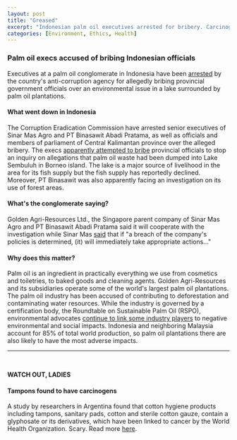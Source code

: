 ```yaml
---
layout: post
title: "Greased"
excerpt: "Indonesian palm oil executives arrested for bribery. Carcinogens found in cotton products."
categories: [Environment, Ethics, Health]
---
```


### Palm oil execs accused of bribing Indonesian officials

Executives at a palm oil conglomerate in Indonesia have been <a href="https://mobile.reuters.com/article/amp/idUSKCN1N2097?__twitter_impression=true" target="_blank">arrested</a> by the country's anti-corruption agency for allegedly bribing provincial government officials over an environmental issue in a lake surrounded by palm oil plantations.

#### What went down in Indonesia

The Corruption Eradication Commission have arrested senior executives of Sinar Mas Agro and PT Binasawit Abadi Pratama, as well as officials and members of parliament of Central Kalimantan province over the alleged bribery. The execs <a href="https://news.mongabay.com/2018/10/palm-oil-executives-arrested-in-bribery-scandal-in-indonesia/" target="_blank">apparently attempted to bribe</a> provincial officials to stop an inquiry on allegations that palm oil waste had been dumped into Lake Sembuluh in Borneo island. The lake is a major source of livelihood in the area for its fish supply but the fish supply has reportedly declined. Moreover, PT Binasawit was also apparently facing an investigation on its use of forest areas.

#### What's the conglomerate saying?

Golden Agri-Resources Ltd., the Singapore parent company of Sinar Mas Agro and PT Binasawit Abadi Pratama said it will cooperate with the investigation while Sinar Mas <a href="https://www.smart-tbk.com/wp-content/uploads/2018/10/Statement_03_BAP_SMART_20181029.pdf" target="_blank">said</a> that if "a breach of the company's policies is determined, (it) will immediately take appropriate actions..."

#### Why does this matter?

Palm oil is an ingredient in practically everything we use from cosmetics and toiletries, to baked goods and cleaning agents. Golden Agri-Resources and its subsidiaries operate some of the world's largest palm oil plantations. The palm oil industry has been accused of contributing to deforestation and contaminating water resources. While the industry is governed by a certification body, the Roundtable on Sustainable Palm Oil (RSPO), environmental advocates <a href="http://www.saynotopalmoil.com/Whats_the_issue.php" target="_blank">continue to link some industry players</a> to negative environmental and social impacts. Indonesia and neighboring Malaysia account for 85% of total world production, so palm oil plantations there are also likely to have the most adverse impacts.

* * *
<br />

**WATCH OUT, LADIES**

#### **Tampons found to have carcinogens**

A study by researchers in Argentina found that cotton hygiene products including tampons, sanitary pads, cotton and sterile cotton gauze, contain a glyphosate or its derivatives, which have been linked to cancer by the World Health Organization. Scary. Read more <a href="https://www.ecowatch.com/do-tampons-contain-glyphosate-1882112780.html" target="_blank">here</a>.

